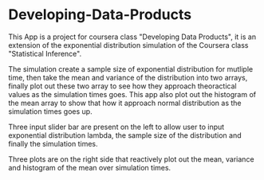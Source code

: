 # Developing-Data-Products
This App is a project for coursera class "Developing Data Products", it is an extension of the exponential distribution simulation of the Coursera class "Statistical Inference".

The simulation create a sample size of exponential distribution for mutliple time, then take the mean and variance of the distribution into two arrays, finally plot out these two array to see how they approach theoractical values as the simulation times goes. This app also plot out the histogram of the mean array to show that how it approach normal distribution as the simulation times goes up.

Three input slider bar are present on the left to allow user to input exponential distribution lambda, the sample size of the distribution and finally the simulation times.

Three plots are on the right side that reactively plot out the mean, variance and histogram of the mean over simulation times.
